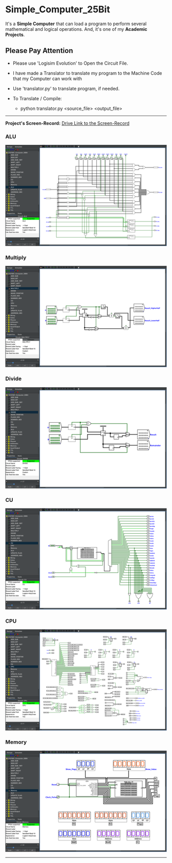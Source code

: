 # Simple_Computer_25Bit

It's a **Simple Computer** that can load a program to perform several mathematical and logical operations. And, it's one of my **Academic Projects**.

## Please Pay Attention

- Please use 'Logisim Evolution' to Open the Circuit File.

- I have made a Translator to translate my program to the Machine Code that my Computer can work with

- Use 'translator.py' to translate program, if needed.

- To Translate / Compile:
  - python translator.py <source_file> <output_file>

---

**Project's Screen-Record:** [Drive Link to the Screen-Record](https://drive.google.com/file/d/1iLuADe-lf7iD0OSO_f_PVGhQZaHBNhHF/view?usp=sharing)

### ALU
![ALU](./Screenshots/ALU.png)
### Multiply
![ALU](./Screenshots/Multiply.png)
### Divide
![ALU](./Screenshots/Divide.png)
### CU
![ALU](./Screenshots/CU.png)
### CPU
![ALU](./Screenshots/CPU.png)
### Memory
![ALU](./Screenshots/Memory.png)

---
